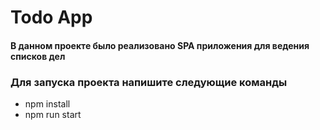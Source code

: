 # Todo App

#### В данном проекте было реализовано SPA приложения для ведения списков дел

### Для запуска проекта напишите следующие команды 

+ npm install
+ npm run start
